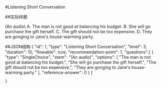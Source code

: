 #Listening Short Conversation

##实际样题

(An audio) 
A. The man is not good at balancing his budget. 
B. She will go purchase the gift herself. 
C. The gift should not be too expensive. 
D. They are gonging to Jane's house-warming party. 

##JSON结构
	{
	    "id": 1,
		"type": "Listening Short Conversation",
		"level": 3,
		"duration": 10,
		"flowable": ture,
		"recommendation-point": 1,
		"questions":[
			{
				"type": "SingleChoice",
				"stem": "(An audio)",
				"options": [
		 			"The man is not good at balancing his budget.",
		  			"She will go purchase the gift herself.",
		  			"The gift should not be too expensive.",
		  			"They are gonging to Jane's house-warming party."
		  		],
				"reference-answer": 0
			}
		]

	}